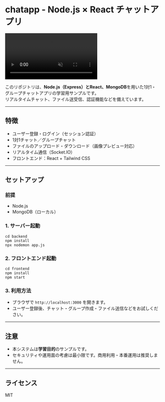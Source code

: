 # chatapp - Node.js × React チャットアプリ

<div>
  <video controls src="https://github.com/user-attachments/assets/a041cc6c-7e53-41a5-b0f2-81fcb65fcba1" muted="false" style="max-width: 100%;"></video>
</div>

このリポジトリは、**Node.js（Express）とReact、MongoDB**を用いた1対1・グループチャットアプリの学習用サンプルです。  
リアルタイムチャット、ファイル送受信、認証機能などを備えています。

---

## 特徴

- ユーザー登録・ログイン（セッション認証）
- 1対1チャット／グループチャット
- ファイルのアップロード・ダウンロード（画像プレビュー対応）
- リアルタイム通信（Socket.IO）
- フロントエンド：React + Tailwind CSS

---

## セットアップ

### 前提

- Node.js
- MongoDB（ローカル）

### 1. サーバー起動

```
cd backend
npm install
npx nodemon app.js
```

### 2. フロントエンド起動

```
cd frontend
npm install
npm start
```

### 3. 利用方法

- ブラウザで `http://localhost:3000` を開きます。
- ユーザー登録後、チャット・グループ作成・ファイル送信などをお試しください。

---

## 注意

- 本システムは**学習目的**のサンプルです。  
- セキュリティや運用面の考慮は最小限です。商用利用・本番運用は推奨しません。

---

## ライセンス

MIT
